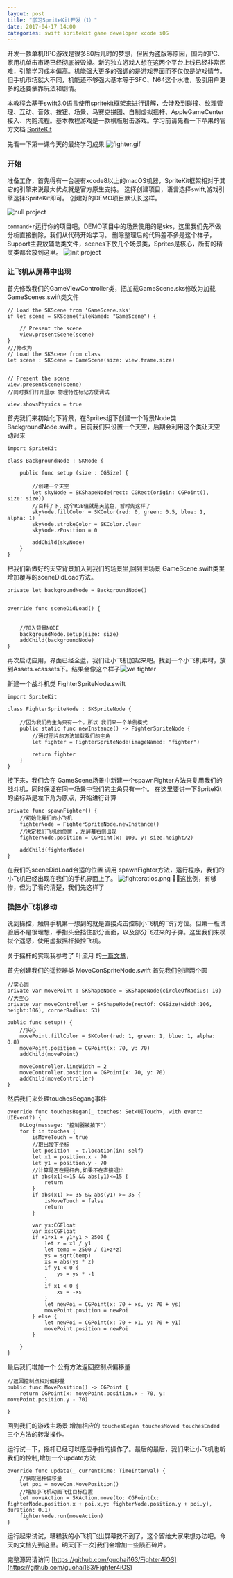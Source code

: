 ```yaml
---
layout: post
title: "学习SpriteKit开发（1）"
date: 2017-04-17 14:00
categories: swift spritekit game developer xcode iOS
---
```

开发一款单机RPG游戏是很多80后儿时的梦想，但因为盗版等原因，国内的PC、家用机单击市场已经彻底被毁掉。新的独立游戏人想在这两个平台上线已经非常困难，引擎学习成本偏高。机能强大更多的强调的是游戏界面而不仅仅是游戏情节。但手机市场就大不同，机能还不够强大基本等于SFC、N64这个水准，吸引用户更多的还要依靠玩法和剧情。

本教程会基于swift3.0语言使用spritekit框架来进行讲解，会涉及到碰撞、纹理管理、互动、音效、按钮、场景、马赛克拼图、自制虚拟摇杆、AppleGameCenter接入、内购流程。基本教程游戏是一款横版射击游戏。学习前请先看一下苹果的官方文档 [SpriteKit](https://developer.apple.com/spritekit/)

先看一下第一课今天的最终学习成果
![fighter.gif](http://guohai163.github.io/doc-pic/2017-04-17-spritekit/fighter.gif)

### 开始 ###
准备工作，首先得有一台装有xcode8以上的macOS机器，SpriteKit框架相对于其它的引擎来说最大优点就是官方原生支持。
选择创建项目，语言选择swift,游戏引擎选择SpriteKit即可。
创建好的DEMO项目默认长这样。

![null project](http://guohai163.github.io/doc-pic/2017-04-17-spritekit/nullproject.png)

` command+r `运行你的项目吧。DEMO项目中的场景使用的是sks，这里我们先不做分析直接删除，我们从代码开始学习。
删除整理后的代码差不多是这个样子，Support主要放辅助类文件，scenes下放几个场景类，Sprites是核心，所有的精灵类都会放到这里。
![init project](http://guohai163.github.io/doc-pic/2017-04-17-spritekit/initproject.png)

### 让飞机从屏幕中出现 ###
首先修改我们的GameViewController类，把加载GameScene.sks修改为加载GameScenes.swift类文件
``` swift3
// Load the SKScene from 'GameScene.sks'
if let scene = SKScene(fileNamed: "GameScene") {

    // Present the scene
    view.presentScene(scene)
}
///修改为
// Load the SKScene from class
let scene : SKScene = GameScene(size: view.frame.size)


// Present the scene
view.presentScene(scene)
//同时我们打开显示 物理特性标记方便调试

view.showsPhysics = true
```
首先我们来初始化下背景，在Sprites组下创建一个背景Node类 BackgroundNode.swift 。目前我们只设置一个天空，后期会利用这个类让天空动起来
``` swift3
import SpriteKit

class BackgroundNode : SKNode {

    public func setup (size : CGSize) {

        //创建一个天空
        let skyNode = SKShapeNode(rect: CGRect(origin: CGPoint(), size: size))
        //百科了下，这个RGB值就是天蓝色，暂时先这样了
        skyNode.fillColor = SKColor(red: 0, green: 0.5, blue: 1, alpha: 1)
        skyNode.strokeColor = SKColor.clear
        skyNode.zPosition = 0

        addChild(skyNode)
    }
}
```
把我们新做好的天空背景加入到我们的场景里,回到主场景 GameScene.swift类里增加覆写的sceneDidLoad方法。
``` swift3
private let backgroundNode = BackgroundNode()


override func sceneDidLoad() {


    //加入背景NODE
    backgroundNode.setup(size: size)
    addChild(backgroundNode)
}
```
再次启动应用，界面已经全蓝，我们让小飞机加起来吧。找到一个小飞机素材，放到Assets.xcassets下。结果会像这个样子![we fighter](http://guohai163.github.io/doc-pic/2017-04-17-spritekit/fighterstyle.png)

新建一个战斗机类 FighterSpriteNode.swift
``` swift3
import SpriteKit

class FighterSpriteNode : SKSpriteNode {

    //因为我们的主角只有一个，所以 我们来一个单例模式
    public static func newInstance() -> FighterSpriteNode {
        //通过图片的方法加载我们的主角
        let fighter = FighterSpriteNode(imageNamed: "fighter")

        return fighter
    }
}
```
接下来，我们会在 GameScene场景中新建一个spawnFighter方法来复用我们的战斗机，同时保证在同一场景中我们的主角只有一个。
在这里要讲一下SpriteKit的坐标系是左下角为原点，开始进行计算
``` swift3
private func spawnFighter() {
    //初始化我们的小飞机
    fighterNode = FighterSpriteNode.newInstance()
    //决定我们飞机的位置 ，左屏幕右侧出现
    fighterNode.position = CGPoint(x: 100, y: size.height/2)

    addChild(fighterNode)
}
```
在我们的sceneDidLoad合适的位置 调用 spawnFighter方法，运行程序，我们的小飞机已经出现在我们的手机界面上了。
![fighteratios.png](http://guohai163.github.io/doc-pic/2017-04-17-spritekit/fighteratios.png)
🤦‍♂️这比例，有够惨，但为了看的清楚，我们先这样了
### 操控小飞机移动 ###
说到操控，触屏手机第一想到的就是直接点击控制小飞机的飞行方位。但第一版试验后不是很理想，手指头会挡住部分画面，以及部分飞过来的子弹。这里我们来模拟个遥感，使用虚拟摇杆操控飞机。

关于摇杆的实现我参考了 叶流月 的[一篇文章](http://www.jianshu.com/p/c108372d5adb)，

首先创建我们的遥控器类 MoveConSpriteNode.swift 首先我们创建两个圆
``` swift3
//实心圆
private var movePoint : SKShapeNode = SKShapeNode(circleOfRadius: 10)
//大空心
private var moveController = SKShapeNode(rectOf: CGSize(width:106, height:106), cornerRadius: 53)

public func setup() {
    //实心
    movePoint.fillColor = SKColor(red: 1, green: 1, blue: 1, alpha: 0.8)
    movePoint.position = CGPoint(x: 70, y: 70)
    addChild(movePoint)

    moveController.lineWidth = 2
    moveController.position = CGPoint(x: 70, y: 70)
    addChild(moveController)
}
```
然后我们来处理touchesBegang事件
``` swfit3
override func touchesBegan(_ touches: Set<UITouch>, with event: UIEvent?) {
    DLLog(message: "控制器被按下")
    for t in touches {
        isMoveTouch = true
        //取出按下坐标
        let position  = t.location(in: self)
        let x1 = position.x - 70
        let y1 = position.y - 70
        //计算是否在摇杆内,如果不在直接退出
        if abs(x1)<=15 && abs(y1)<=15 {
            return
        }
        if abs(x1) >= 35 && abs(y1) >= 35 {
            isMoveTouch = false
            return
        }

        var ys:CGFloat
        var xs:CGFloat
        if x1*x1 + y1*y1 > 2500 {
            let z = x1 / y1
            let temp = 2500 / (1+z*z)
            ys = sqrt(temp)
            xs = abs(ys * z)
            if y1 < 0 {
                ys = ys * -1
            }
            if x1 < 0 {
                xs = -xs
            }
            let newPoi = CGPoint(x: 70 + xs, y: 70 + ys)
            movePoint.position = newPoi
        } else {
            let newPoi = CGPoint(x: 70 + x1, y: 70 + y1)
            movePoint.position = newPoi
        }

    }
}
```
最后我们增加一个 公有方法返回控制点偏移量
``` swift3
//返回控制点相对偏移量
public func MovePosition() -> CGPoint {
    return CGPoint(x: movePoint.position.x - 70, y: movePoint.position.y - 70)

}
```

回到我们的游戏主场景 增加相应的 `touchesBegan touchesMoved touchesEnded` 三个方法的转发操作。

运行试一下，摇杆已经可以感应手指的操作了。最后的最后，我们来让小飞机也听我们的控制,增加一个update方法
``` swfit3
override func update(_ currentTime: TimeInterval) {
    //获取摇杆偏移量
    let poi = moveCon.MovePosition()
    //增加小飞机动画飞往目标位置
    let moveAction = SKAction.move(to: CGPoint(x: fighterNode.position.x + poi.x,y: fighterNode.position.y + poi.y), duration: 0.1)
    fighterNode.run(moveAction)    
}
```
运行起来试试，糟糕我的小飞机飞出屏幕找不到了，这个留给大家来想办法吧。今天的文档先到这里。明天[下一次]我们会增加一些陨石碎片。

完整源码请访问 [https://github.com/guohai163/Fighter4iOS](https://github.com/guohai163/Fighter4iOS)
